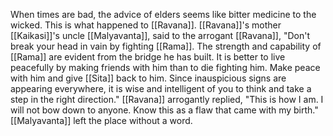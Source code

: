 When times are bad, the advice of elders seems like bitter medicine to the wicked. This is what happened to [[Ravana]]. [[Ravana]]'s mother [[Kaikasi]]'s uncle [[Malyavanta]], said to the arrogant [[Ravana]], "Don't break your head in vain by fighting [[Rama]]. The strength and capability of [[Rama]] are evident from the bridge he has built. It is better to live peacefully by making friends with him than to die fighting him. Make peace with him and give [[Sita]] back to him. Since inauspicious signs are appearing everywhere, it is wise and intelligent of you to think and take a step in the right direction." [[Ravana]] arrogantly replied, "This is how I am. I will not bow down to anyone. Know this as a flaw that came with my birth." [[Malyavanta]] left the place without a word.

